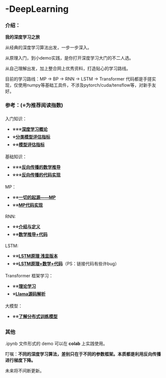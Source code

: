 # -DeepLearning
### 介绍：

**我的深度学习之旅**

从经典的深度学习算法出发，一步一步深入。

从原理入门，到小demo实践，是你打开深度学习大门的不二人选。

从自己理解出发，加上整合网上优秀资料，打造贴心的学习路线。

目前的学习路线：MP -> BP -> RNN -> LSTM -> Transformer
代码都是手搓实现，仅使用numpy等基础工具件，不涉及pytorch/cuda/tensflow等，对新手友好。

### 参考：(⭐为推荐阅读指数)

入门知识：

- **⭐⭐⭐[深度学习概论](https://blog.csdn.net/illikang/article/details/82019945)**
- **⭐[分类模型评估指标](https://easyai.tech/ai-definition/accuracy-precision-recall-f1-roc-auc/)**
- **⭐⭐[模型评估指标](https://blog.csdn.net/SeizeeveryDay/article/details/117757664)**

基础知识：
- **⭐⭐⭐[反向传播的数学推导](https://www.cnblogs.com/jsfantasy/p/12177275.html)**
- **⭐⭐⭐[反向传播的代码实现](https://www.cnblogs.com/jsfantasy/p/12177216.html)**

MP：
- **⭐⭐[一切的起源——MP](https://zhuanlan.zhihu.com/p/142904870)**
- **⭐⭐[MP代码实现](https://zhuanlan.zhihu.com/p/140060038)**

RNN:
- **⭐⭐[介绍与定义](https://blog.csdn.net/beiye_/article/details/123526075)**
- **⭐⭐[数学推导+代码](https://blog.csdn.net/qq_43601378/article/details/124540267)**

LSTM:
- **⭐⭐[LSTM原理 浅显版本](https://blog.csdn.net/beiye_/article/details/123621086?spm=1001.2014.3001.5501)**
- **⭐⭐[LSTM原理+数学+代码](https://blog.csdn.net/qq_73462282/article/details/132073333)**（PS：链接代码有些许bug）

Transformer 框架学习：
- **⭐⭐[理论学习](https://zhuanlan.zhihu.com/p/82312421)**
- **⭐[Llama源码解析](https://zhuanlan.zhihu.com/p/648365207)**

大模型：
- **⭐⭐[了解分布式训练模型](https://huggingface.co/blog/zh/bloom-megatron-deepspeed)**

### 其他

.ipynb 文件形式的 demo 可以在 **colab** 上实践使用。

叮嘱：**不同的深度学习算法，差别只在于不同的参数框架。本质都是利用反向传播进行梯度下降。**


未来将不间断更新。